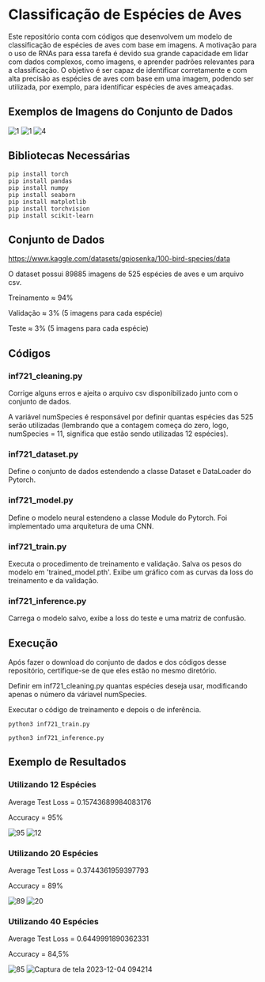 # Classificação de Espécies de Aves

Este repositório conta com códigos que desenvolvem um modelo de classificação de espécies de aves com base em imagens. A motivação para o uso de RNAs para essa tarefa é devido sua grande capacidade em lidar com dados complexos, como imagens, e aprender padrões relevantes para a classificação. O objetivo é ser capaz de identificar corretamente e com alta precisão as espécies de aves com base em uma imagem, podendo ser utilizada, por exemplo, para identificar espécies de aves ameaçadas.


## Exemplos de Imagens do Conjunto de Dados

![1](https://github.com/NataschaPalhares/INF721_Projeto_Final/assets/88913342/91c7b9d0-20df-4b0c-b9fc-ac3392ea385e)
![1](https://github.com/NataschaPalhares/INF721_Projeto_Final/assets/88913342/176fa069-803c-4b35-a10e-b1d5851ad801)
![4](https://github.com/NataschaPalhares/INF721_Projeto_Final/assets/88913342/a0dffa27-4694-4ef2-aed6-c0be25849f2b)


## Bibliotecas Necessárias

```
pip install torch
pip install pandas
pip install numpy
pip install seaborn
pip install matplotlib
pip install torchvision
pip install scikit-learn
```

## Conjunto de Dados

https://www.kaggle.com/datasets/gpiosenka/100-bird-species/data

O dataset possui 89885 imagens de 525 espécies de aves e um arquivo csv.

Treinamento ≈ 94%   

Validação ≈ 3%  (5 imagens para cada espécie)

Teste ≈ 3% (5 imagens para cada espécie)


## Códigos

### inf721_cleaning.py

Corrige alguns erros e ajeita o arquivo csv disponibilizado junto com o conjunto de dados.

A variável numSpecies é responsável por definir quantas espécies das 525 serão utilizadas (lembrando que a contagem começa do zero, logo, numSpecies = 11, significa que estão sendo utilizadas 12 espécies).

### inf721_dataset.py

Define o conjunto de dados estendendo a classe Dataset e DataLoader do Pytorch.

### inf721_model.py

Define o modelo neural estendeno a classe Module do Pytorch. Foi implementado uma arquitetura de uma CNN.

### inf721_train.py

Executa o procedimento de treinamento e validação. Salva os pesos do modelo em 'trained_model.pth'. Exibe um gráfico com as curvas da loss do treinamento e da validação.

### inf721_inference.py

Carrega o modelo salvo, exibe a loss do teste e uma matriz de confusão.


## Execução

Após fazer o download do conjunto de dados e dos códigos desse repositório, certifique-se de que eles estão no mesmo diretório.

Definir em inf721_cleaning.py quantas espécies deseja usar, modificando apenas o número da váriavel numSpecies.

Executar o código de treinamento e depois o de inferência.

```
python3 inf721_train.py
```
```
python3 inf721_inference.py
```


## Exemplo de Resultados

### Utilizando 12 Espécies


Average Test Loss = 0.15743689984083176

Accuracy = 95%

![95](https://github.com/NataschaPalhares/INF721_Projeto_Final/assets/88913342/15bf750b-7182-42a6-8f8f-0a1d0291f225)
![12](https://github.com/NataschaPalhares/INF721_Projeto_Final/assets/88913342/8cf0092b-90fa-44ca-a12e-fa2e7d98a8e1)


### Utilizando 20 Espécies

Average Test Loss = 0.3744361959397793

Accuracy = 89%

![89](https://github.com/NataschaPalhares/INF721_Projeto_Final/assets/88913342/d140f715-3d84-4b90-a5b2-613c876d0142)
![20](https://github.com/NataschaPalhares/INF721_Projeto_Final/assets/88913342/8d334f7c-2a4b-40dc-9a9c-726206a13041)


### Utilizando 40 Espécies

Average Test Loss = 0.6449991890362331

Accuracy = 84,5%

![85](https://github.com/NataschaPalhares/INF721_Projeto_Final/assets/88913342/5f745724-a6c5-4313-bfe8-ee06ed696355)
![Captura de tela 2023-12-04 094214](https://github.com/NataschaPalhares/INF721_Projeto_Final/assets/88913342/e8549496-9c8d-4af5-97f2-d92758d6c769)


